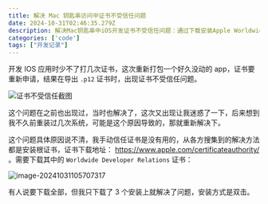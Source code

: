 ```yaml
---
title: 解决 Mac 钥匙串访问中证书不受信任问题
date: 2024-10-31T02:46:35.279Z
description: 解决Mac钥匙串中iOS开发证书不受信任问题：通过下载安装Apple Worldwide Developer Relations根证书，修复.p12证书导出错误，保障应用打包流程顺畅。
categories: ['code']
tags: ["开发记录"]
---
```


开发 IOS 应用时少不了打几次证书，这次重新打包一个好久没动的 app，证书要重新申请，结果在导出 `.p12` 证书时，出现证书不受信任问题。

<!-- more -->

![证书不受信任截图](https://img.wjian.xyz/2024/Snipaste_2024-10-30_16-43-59.png)

这个问题在之前也出现过，当时也解决了，这次又出现让我迷惑了一下，后来想到我不久前重装过几次系统，可能是这个原因导致的，那就重新解决下。

这个问题具体原因说不清，我手动信任证书是没有用的，从各方搜集到的解决方法都是安装根证书，证书下载地址： https://www.apple.com/certificateauthority/ 。需要下载其中的 `Worldwide Developer Relations` 证书：

![image-20241031105707317](https://img.wjian.xyz/2024/image-20241031105707317.png)

有人说要下载全部，但我只下载了 3 个安装上就解决了问题，安装方式是双击。

